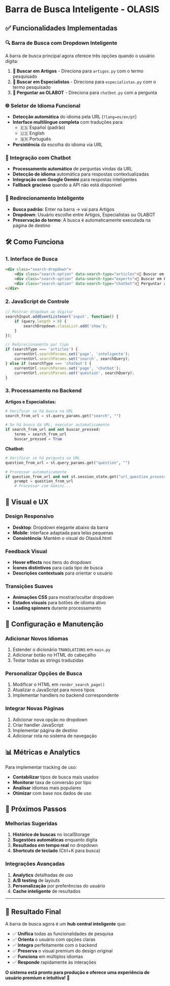 # Barra de Busca Inteligente - OLASIS

## ✅ Funcionalidades Implementadas

### 🔍 Barra de Busca com Dropdown Inteligente

A barra de busca principal agora oferece três opções quando o usuário digita:

1. **📄 Buscar em Artigos** - Direciona para `artigos.py` com o termo pesquisado
2. **👥 Buscar em Especialistas** - Direciona para `especialistas.py` com o termo pesquisado  
3. **🤖 Perguntar ao OLABOT** - Direciona para `chatbot.py` com a pergunta

### 🌐 Seletor de Idioma Funcional

- **Detecção automática** do idioma pela URL (`?lang=es/en/pt`)
- **Interface multilíngue completa** com traduções para:
  - 🇪🇸 Español (padrão)
  - 🇺🇸 English  
  - 🇧🇷 Português
- **Persistência** da escolha do idioma via URL

### 🤖 Integração com Chatbot

- **Processamento automático** de perguntas vindas da URL
- **Detecção de idioma** automática para respostas contextualizadas
- **Integração com Google Gemini** para respostas inteligentes
- **Fallback gracioso** quando a API não está disponível

### 🎯 Redirecionamento Inteligente

- **Busca padrão**: Enter na barra → vai para Artigos
- **Dropdown**: Usuário escolhe entre Artigos, Especialistas ou OLABOT
- **Preservação do termo**: A busca é automaticamente executada na página de destino

## 🛠️ Como Funciona

### 1. Interface de Busca

```html
<div class="search-dropdown">
    <div class="search-option" data-search-type="articles">📄 Buscar em Artigos</div>
    <div class="search-option" data-search-type="experts">👥 Buscar em Especialistas</div>
    <div class="search-option" data-search-type="chatbot">🤖 Perguntar ao OLABOT</div>
</div>
```

### 2. JavaScript de Controle

```javascript
// Mostrar dropdown ao digitar
searchInput.addEventListener('input', function() {
    if (query.length > 0) {
        searchDropdown.classList.add('show');
    }
});

// Redirecionamento por tipo
if (searchType === 'articles') {
    currentUrl.searchParams.set('page', 'inteligente');
    currentUrl.searchParams.set('search', searchQuery);
} else if (searchType === 'chatbot') {
    currentUrl.searchParams.set('page', 'chatbot');
    currentUrl.searchParams.set('question', searchQuery);
}
```

### 3. Processamento no Backend

**Artigos e Especialistas:**
```python
# Verificar se há busca na URL
search_from_url = st.query_params.get("search", "")

# Se há busca da URL, executar automaticamente
if search_from_url and not buscar_pressed:
    termo = search_from_url
    buscar_pressed = True
```

**Chatbot:**
```python
# Verificar se há pergunta na URL
question_from_url = st.query_params.get("question", "")

# Processar automaticamente
if question_from_url and not st.session_state.get("url_question_processed", False):
    prompt = question_from_url
    # Processar com Gemini...
```

## 🎨 Visual e UX

### Design Responsivo
- **Desktop**: Dropdown elegante abaixo da barra
- **Mobile**: Interface adaptada para telas pequenas
- **Consistência**: Mantém o visual do Olasis4.html

### Feedback Visual
- **Hover effects** nos itens do dropdown
- **Ícones distintivos** para cada tipo de busca
- **Descrições contextuais** para orientar o usuário

### Transições Suaves
- **Animações CSS** para mostrar/ocultar dropdown
- **Estados visuais** para botões de idioma ativo
- **Loading spinners** durante processamento

## 🔧 Configuração e Manutenção

### Adicionar Novos Idiomas
1. Estender o dicionário `TRANSLATIONS` em `main.py`
2. Adicionar botão no HTML do cabeçalho
3. Testar todas as strings traduzidas

### Personalizar Opções de Busca
1. Modificar o HTML em `render_search_page()`
2. Atualizar o JavaScript para novos tipos
3. Implementar handlers no backend correspondente

### Integrar Novas Páginas
1. Adicionar nova opção no dropdown
2. Criar handler JavaScript
3. Implementar página de destino
4. Adicionar rota no sistema de navegação

## 📊 Métricas e Analytics

Para implementar tracking de uso:
- **Contabilizar** tipos de busca mais usados
- **Monitorar** taxa de conversão por tipo
- **Analisar** idiomas mais populares
- **Otimizar** com base nos dados de uso

## 🚀 Próximos Passos

### Melhorias Sugeridas
1. **Histórico de buscas** no localStorage
2. **Sugestões automáticas** enquanto digita
3. **Resultados em tempo real** no dropdown
4. **Shortcuts de teclado** (Ctrl+K para busca)

### Integrações Avançadas
1. **Analytics** detalhadas de uso
2. **A/B testing** de layouts
3. **Personalização** por preferências do usuário
4. **Cache inteligente** de resultados

---

## 🎯 Resultado Final

A barra de busca agora é um **hub central inteligente** que:
- ✅ **Unifica** todas as funcionalidades de pesquisa
- ✅ **Orienta** o usuário com opções claras  
- ✅ **Integra** perfeitamente com o backend
- ✅ **Preserva** o visual premium do design original
- ✅ **Funciona** em múltiplos idiomas
- ✅ **Responde** rapidamente às interações

**O sistema está pronto para produção e oferece uma experiência de usuário premium e intuitiva!** 🎉
